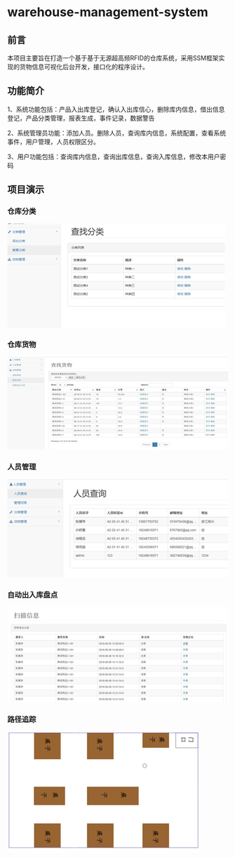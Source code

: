 # warehouse-management-system

## 前言

本项目主要旨在打造一个基于基于无源超高频RFID的仓库系统，采用SSM框架实现的货物信息可视化后台开发，接口化的程序设计。

## 功能简介

1、系统功能包括：产品入出库登记，确认入出库信心，删除库内信息，借出信息登记，产品分类管理，报表生成，事件记录，数据警告

2、系统管理员功能：添加人员。删除人员，查询库内信息，系统配置，查看系统事件，用户管理，人员权限区分。

3、用户功能包括：查询库内信息，查询出库信息，查询入库信息，修改本用户密码

## 项目演示

### 仓库分类

![image-20211124155744435](images/image-1.png)

### 仓库货物

![image-20211124155839126](images/image-2.png)

### 人员管理

![image-20211124155920100](images/image-3.png)

### 自动出入库盘点

![image-20211124155947318](images/image-4.png)

### 路径追踪

![image-20211124160030777](images/image-5.png)